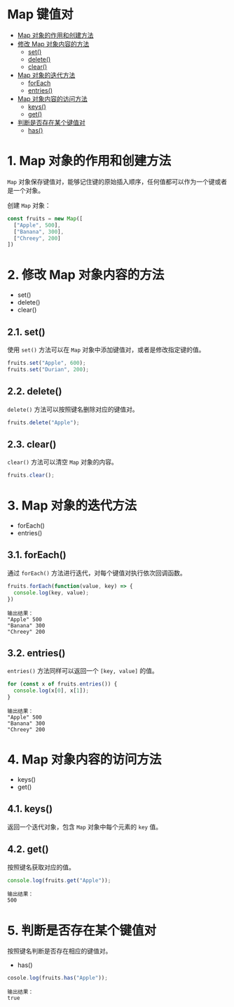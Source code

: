# Map 键值对

- [Map 对象的作用和创建方法](#1-Map-对象的作用和创建方法)
- [修改 Map 对象内容的方法](#2-修改-Map-对象内容的方法)
  - [set()](#21-set())
  - [delete()](#22-delete())
  - [clear()](#23-clear())
- [Map 对象的迭代方法](#3-Map-对象的迭代方法)
  - [forEach](#31-forEach())
  - [entries()](#32-entries())
- [Map 对象内容的访问方法](#4-Map-对象内容的访问方法)
  - [keys()](#41-keys())
  - [get()](#42-get())
- [判断是否存在某个键值对](#5-判断是否存在某个键值对)
  - [has()](#51-has())


# 1. Map 对象的作用和创建方法
`Map` 对象保存键值对，能够记住键的原始插入顺序，任何值都可以作为一个键或者是一个对象。

创建 `Map` 对象：
```js
const fruits = new Map([
  ["Apple", 500],
  ["Banana", 300],
  ["Chreey", 200]
])
```


# 2. 修改 Map 对象内容的方法
- set()
- delete()
- clear()

## 2.1. set()
使用 `set()` 方法可以在 `Map` 对象中添加键值对，或者是修改指定键的值。

```js
fruits.set("Apple", 600);
fruits.set("Durian", 200);
```

## 2.2. delete()
`delete()` 方法可以按照键名删除对应的键值对。

```js
fruits.delete("Apple");
```

## 2.3. clear()
`clear()` 方法可以清空 `Map` 对象的内容。

```js
fruits.clear();
```

# 3. Map 对象的迭代方法
- forEach()
- entries()

## 3.1. forEach()
通过 `forEach()` 方法进行迭代，对每个键值对执行依次回调函数。

```js
fruits.forEach(function(value, key) => {
  console.log(key, value);
})
```
```
输出结果：
"Apple" 500
"Banana" 300
"Chreey" 200
```

## 3.2. entries()
`entries()` 方法同样可以返回一个 `[key, value]` 的值。

```js
for (const x of fruits.entries()) {
  console.log(x[0], x[1]);
}
```
```
输出结果：
"Apple" 500
"Banana" 300
"Chreey" 200
```




# 4. Map 对象内容的访问方法

- keys()
- get()

## 4.1. keys()
返回一个迭代对象，包含 `Map` 对象中每个元素的 `key` 值。


## 4.2. get()
按照键名获取对应的值。

```js
console.log(fruits.get("Apple")); 
```
```
输出结果：
500
```

# 5. 判断是否存在某个键值对
按照键名判断是否存在相应的键值对。

- has()

```js
cosole.log(fruits.has("Apple")); 
```
```
输出结果：
true
```
